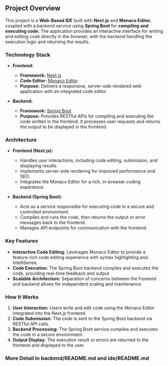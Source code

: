## Project Overview

This project is a **Web-Based IDE** built with **Next.js** and **Monaco Editor**, coupled with a backend service using **Spring Boot** for **compiling and executing code**. The application provides an interactive interface for writing and editing code directly in the browser, with the backend handling the execution logic and returning the results.

### Technology Stack

- **Frontend:**
  - **Framework:** [Next.js](https://nextjs.org/)
  - **Code Editor:** [Monaco Editor](https://microsoft.github.io/monaco-editor/)
  - **Purpose:** Delivers a responsive, server-side rendered web application with an integrated code editor.
  
- **Backend:**
  - **Framework:** [Spring Boot](https://spring.io/projects/spring-boot)
  - **Purpose:** Provides RESTful APIs for compiling and executing the code written in the frontend. It processes user requests and returns the output to be displayed in the frontend.
  
### Architecture

- **Frontend (Next.js):**
  - Handles user interactions, including code editing, submission, and displaying results.
  - Implements server-side rendering for improved performance and SEO.
  - Integrates the Monaco Editor for a rich, in-browser coding experience.
  
- **Backend (Spring Boot):**
  - Acts as a service responsible for executing code in a secure and controlled environment.
  - Compiles and runs the code, then returns the output or error messages back to the frontend.
  - Manages API endpoints for communication with the frontend.

### Key Features

- **Interactive Code Editing:** Leverages Monaco Editor to provide a feature-rich code editing experience with syntax highlighting and IntelliSense.
- **Code Execution:** The Spring Boot backend compiles and executes the code, providing real-time feedback and output.
- **Scalable Architecture:** Separation of concerns between the frontend and backend allows for independent scaling and maintenance.

### How It Works

1. **User Interaction:** Users write and edit code using the Monaco Editor integrated into the Next.js frontend.
2. **Code Submission:** The code is sent to the Spring Boot backend via RESTful API calls.
3. **Backend Processing:** The Spring Boot service compiles and executes the code in a secure environment.
4. **Output Display:** The execution result or errors are returned to the frontend and displayed to the user.

### More Detail in backend/README.md and ide/README.md